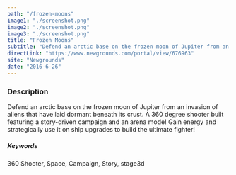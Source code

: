 ```yaml
---
path: "/frozen-moons"
image1: "./screenshot.png"
image2: "./screenshot.png"
image3: "./screenshot.png"
title: "Frozen Moons"
subtitle: "Defend an arctic base on the frozen moon of Jupiter from an invasion of aliens that have laid dormant beneath its crust."
directLink: "https://www.newgrounds.com/portal/view/676963"
site: "Newgrounds"
date: "2016-6-26"
---
```


### Description

Defend an arctic base on the frozen moon of Jupiter from an invasion of aliens that have laid dormant beneath its crust. A 360 degree shooter built featuring a story-driven campaign and an arena mode! Gain energy and strategically use it on ship upgrades to build the ultimate fighter!

##### Keywords

360 Shooter, Space, Campaign, Story, stage3d
